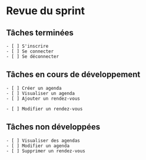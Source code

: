 # Revue du sprint

## Tâches terminées

    - [ ] S'inscrire
    - [ ] Se connecter
    - [ ] Se déconnecter
    
## Tâches en cours de développement

    
    - [ ] Créer un agenda 
    - [ ] Visualiser un agenda
    - [ ] Ajouter un rendez-vous

    - [ ] Modifier un rendez-vous
    

## Tâches non développées

    - [ ] Visualiser des agendas
    - [ ] Modifier un agenda
    - [ ] Supprimer un rendez-vous 
